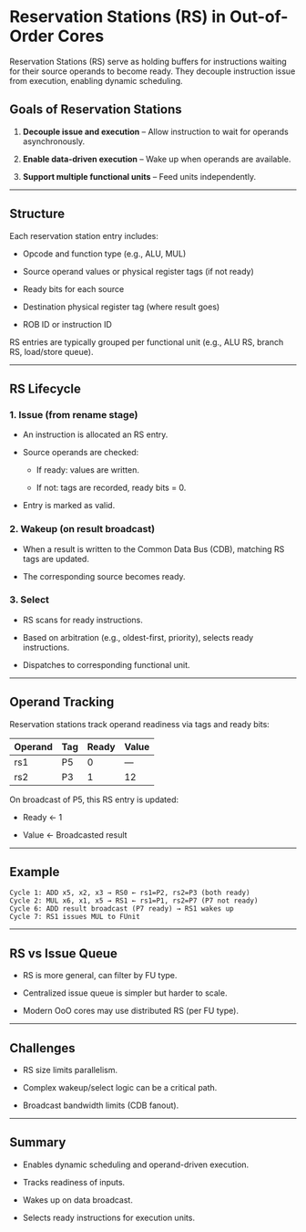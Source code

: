 # Reservation Stations (RS) in Out-of-Order Cores

Reservation Stations (RS) serve as holding buffers for instructions waiting for their source operands to become ready. They decouple instruction issue from execution, enabling dynamic scheduling.

## Goals of Reservation Stations

1. **Decouple issue and execution** – Allow instruction to wait for operands asynchronously.
    
2. **Enable data-driven execution** – Wake up when operands are available.
    
3. **Support multiple functional units** – Feed units independently.
    

---

## Structure

Each reservation station entry includes:

- Opcode and function type (e.g., ALU, MUL)
    
- Source operand values or physical register tags (if not ready)
    
- Ready bits for each source
    
- Destination physical register tag (where result goes)
    
- ROB ID or instruction ID
    

RS entries are typically grouped per functional unit (e.g., ALU RS, branch RS, load/store queue).

---

## RS Lifecycle

### 1. Issue (from rename stage)

- An instruction is allocated an RS entry.
    
- Source operands are checked:
    
    - If ready: values are written.
        
    - If not: tags are recorded, ready bits = 0.
        
- Entry is marked as valid.
    

### 2. Wakeup (on result broadcast)

- When a result is written to the Common Data Bus (CDB), matching RS tags are updated.
    
- The corresponding source becomes ready.
    

### 3. Select

- RS scans for ready instructions.
    
- Based on arbitration (e.g., oldest-first, priority), selects ready instructions.
    
- Dispatches to corresponding functional unit.
    

---

## Operand Tracking

Reservation stations track operand readiness via tags and ready bits:

|Operand|Tag|Ready|Value|
|---|---|---|---|
|rs1|P5|0|—|
|rs2|P3|1|12|

On broadcast of P5, this RS entry is updated:

- Ready ← 1
    
- Value ← Broadcasted result
    

---

## Example

```
Cycle 1: ADD x5, x2, x3 → RS0 ← rs1=P2, rs2=P3 (both ready)
Cycle 2: MUL x6, x1, x5 → RS1 ← rs1=P1, rs2=P7 (P7 not ready)
Cycle 6: ADD result broadcast (P7 ready) → RS1 wakes up
Cycle 7: RS1 issues MUL to FUnit
```

---

## RS vs Issue Queue

- RS is more general, can filter by FU type.
    
- Centralized issue queue is simpler but harder to scale.
    
- Modern OoO cores may use distributed RS (per FU type).
    

---

## Challenges

- RS size limits parallelism.
    
- Complex wakeup/select logic can be a critical path.
    
- Broadcast bandwidth limits (CDB fanout).
    

---

## Summary

- Enables dynamic scheduling and operand-driven execution.
    
- Tracks readiness of inputs.
    
- Wakes up on data broadcast.
    
- Selects ready instructions for execution units.